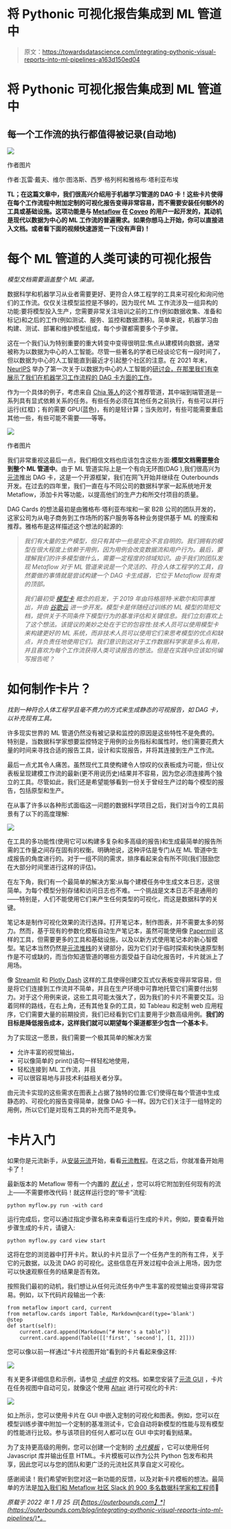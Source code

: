 # 将 Pythonic 可视化报告集成到 ML 管道中

> 原文：<https://towardsdatascience.com/integrating-pythonic-visual-reports-into-ml-pipelines-a163d150ed04>

# 将 Pythonic 可视化报告集成到 ML 管道中

## 每一个工作流的执行都值得被记录(自动地)

![](img/67b91cd88209649d7eda541a38fedc3b.png)

作者图片

作者:瓦雷·戴夫、维尔·图洛斯、西罗·格列柯和雅格布·塔利亚布埃

**TL；在这篇文章中，我们很高兴介绍用于机器学习管道的 DAG 卡！这些卡片使得在每个工作流程中附加定制的可视化报告变得非常容易，而不需要安装任何额外的工具或基础设施。这项功能是与 [Metaflow](https://metaflow.org) 在 [Coveo](https://coveo.com) 的用户一起开发的，其动机是现代以数据为中心的 ML 工作流的普遍需求。如果你想马上开始，你可以直接进入文档。或者看下面的视频快速游览一下(没有声音)！**

# 每个 ML 管道的人类可读的可视化报告

*模型文档需要涵盖整个 ML 渠道。*

数据科学和机器学习从业者需要更好、更符合人体工程学的工具来可视化和询问他们的工作流。仅仅关注模型监控是不够的，因为现代 ML 工作流涉及一组异构的功能:要将模型投入生产，您需要非常关注培训之前的工作(例如数据收集、准备和标记)和之后的工作(例如测试、服务、监控和数据漂移)。简单来说，机器学习由构建、测试、部署和维护模型组成，每个步骤都需要多个子步骤。

这在一个我们认为特别重要的重大转变中变得很明显:焦点从建模转向数据，通常被称为以数据为中心的人工智能。尽管一些著名的学者已经谈论它有一段时间了，但以数据为中心的人工智能直到最近才引起整个社区的注意。在 2021 年末， [NeurIPS](https://nips.cc/) 举办了第一次关于以数据为中心的人工智能的[研讨会，在那里我们有幸展示了](https://datacentricai.org/)[我们在机器学习工作流程的 DAG 卡方面的工作](https://arxiv.org/pdf/2110.13601.pdf)。

作为一个具体的例子，考虑来自 [Chia 等人](https://arxiv.org/abs/2107.03256)的这个推荐管道，其中端到端管道是一系列具有显式依赖关系的任务。有些任务必须在其他任务之前执行，有些可以并行运行(红框)；有的需要 GPU(蓝色)，有的是轻计算；当失败时，有些可能需要重启其他一些，有些可能不需要——等等。

![](img/f12b14f72d684248d361010d5d7fbe61.png)

作者图片

我们非常重视这最后一点，我们相信文档也应该包含这些方面:**模型文档需要整合到整个 ML 管道中**。由于 ML 管道实际上是一个有向无环图(DAG ),我们很高兴为[元流](https://metaflow.org)推出 DAG 卡，这是一个开源框架，我们在网飞开始并继续在 Outerbounds 开发。在过去的四年里，我们一直在与不同公司的数据科学家一起系统地开发 Metaflow，添加卡片等功能，以提高他们的生产力和所交付项目的质量。

DAG Cards 的想法最初是由雅格布·塔利亚布埃和一家 B2B 公司的团队开发的，这家公司为从电子商务到工作场所的客户服务等各种业务提供基于 ML 的搜索和推荐。雅格布是这样描述这个想法的起源的:

> *我们有大量的生产模型，但只有其中一些是完全不言自明的。我们拥有的模型在很大程度上依赖于用例，因为用例会改变数据流和用户行为。最后，要理解我们的许多模型做什么，需要一定程度的领域知识。由于我们的团队发现 Metaflow 对于 ML 管道来说是一个灵活的、符合人体工程学的工具，自然要做的事情就是尝试构建一个 DAG 卡生成器，它位于 Metaflow 现有类的顶部。*
> 
> *我们最初受* [*模型卡*](https://arxiv.org/pdf/1810.03993.pdf) *概念的启发，于 2019 年由玛格丽特·米歇尔和同事推出，并由* [*谷歌云*](https://modelcards.withgoogle.com/about) *进一步开发。模型卡是伴随经过训练的 ML 模型的简短文档，提供关于不同条件下模型行为的基准评估和关键信息。我们立刻喜欢上了这个想法。该提议的美妙之处在于它的包容性:技术人员可以使用模型卡来构建更好的 ML 系统，而非技术人员可以使用它们来思考模型的优点和缺点，并负责任地使用它们。我们意识到这对于工作数据科学家是多么有用，并且喜欢为每个工作流获得人类可读报告的想法。但是在实践中应该如何编写报告呢？*

# 如何制作卡片？

*找到一种符合人体工程学且毫不费力的方式来生成静态的可视报告，如 DAG 卡，以补充现有工具。*

许多现实世界的 ML 管道仍然没有被记录和监控的原因是这些特性不是免费的。特别是，当数据科学家想要监控特定于用例的业务指标和属性时，他们需要花费大量的时间来寻找合适的报告工具，设计和实现报告，并将其连接到生产工作流。

最后一点尤其令人痛苦。虽然现代工具使构建令人惊叹的仪表板成为可能，但让仪表板呈现建模工作流的最新(更不用说历史)结果并不容易，因为您必须连接两个独立的工具。尽管如此，我们还是希望能够看到一份关于曾经生产过的每个模型的报告，包括原型和生产。

在从事了许多以各种形式面临这一问题的数据科学项目之后，我们对当今的工具前景有了以下的高度理解:

![](img/c08eb831a951de8575430d34544f5492.png)

在工具的多功能性(使用它可以构建多复杂和多高级的报告)和生成最简单的报告所需的工作量之间存在固有的权衡。明确地说，这种评估是专门从在 ML 管道中生成报告的角度进行的。对于一组不同的需求，排序看起来会有所不同(我们鼓励您在大部分时间里进行这样的评估)。

在左下角，我们有一个最简单的解决方案:从每个建模任务中生成文本日志，这很简单。为每个模型分别存储和访问日志也不难。一个挑战是文本日志不是通用的——特别是，人们不能使用它们来产生任何类型的可视化，而这是数据科学的关键。

笔记本是制作可视化效果的流行选择。打开笔记本，制作图表，并不需要太多的努力。然而，基于现有的参数化模板自动生产笔记本，虽然可能使用像 [Papermill](https://papermill.readthedocs.io/) 这样的工具，但需要更多的工具和基础设施，以及以新方式使用笔记本的新心智模型。笔记本当然仍然是[元流堆栈](https://docs.metaflow.org/metaflow/client)的关键部分，因为它们对于临时探索和快速原型制作是不可或缺的，而当你知道管道的哪些方面受益于自动化报告时，卡片就派上了用场。

像 [Streamlit](https://streamlit.io/) 和 [Plotly Dash](https://plotly.com/dash/) 这样的工具使得创建交互式仪表板变得非常容易，但是将它们连接到工作流并不简单，并且在生产环境中可靠地托管它们需要付出努力。对于这个用例来说，这些工具可能太强大了，因为我们的卡片不需要交互。沿着同样的路线，在右上角，还有其他复杂的工具，如 Tableau 和定制 web 应用程序，它们需要大量的前期投资，我们已经看到它们主要用于少数高级用例。**我们的目标是降低报告成本，这样我们就可以期望每个渠道都至少包含一个基本卡**。

为了实现这一愿景，我们需要一个极其简单的解决方案

*   允许丰富的视觉输出，
*   可以像简单的 print()语句一样轻松地使用，
*   轻松连接到 ML 工作流，并且
*   可以很容易地与非技术利益相关者分享。

由元流卡实现的这些需求在图表上占据了独特的位置:它们使得在每个管道中生成静态的、可视化的报告变得简单，就像 DAG 卡一样。因为它们关注于一组特定的用例，所以它们是对现有工具的补充而不是竞争。

# 卡片入门

如果你是元流新手，从[安装元流](https://docs.metaflow.org/getting-started/install)开始，看看[元流教程](https://docs.metaflow.org/getting-started/tutorials)。在这之后，你就准备开始用卡了！

最新版本的 Metaflow 带有一个内置的 [*默认卡*](https://docs.metaflow.org/metaflow/visualizing-results/effortless-task-inspection-with-default-cards) ，您可以将它附加到任何现有的流上——不需要修改代码！就这样运行您的“带卡”流程:

```
python myflow.py run -with card
```

运行完成后，您可以通过指定步骤名称来查看运行生成的卡片。例如，要查看开始步骤生成的卡片，请键入:

```
python myflow.py card view start
```

这将在您的浏览器中打开卡片。默认的卡片显示了一个任务产生的所有工件，关于它的元数据，以及流 DAG 的可视化。这些信息在开发过程中会派上用场，因为您可以快速观察任务的结果是否有效。

按照我们最初的动机，我们想让从任何元流任务中产生丰富的视觉输出变得非常容易。例如，以下代码片段输出一个表:

```
from metaflow import card, current
from metaflow.cards import Table, Markdown@card(type='blank')
@step
def start(self):
    current.card.append(Markdown("# Here's a table"))
    current.card.append(Table([['first', 'second'], [1, 2]]))
```

您可以像以前一样通过“卡片视图开始”看到的卡片看起来像这样:

![](img/3d233dc52d08bf3fe4aa85ace0adb730.png)

有关更多详细信息和示例，请参见 [*卡组件*](https://docs.metaflow.org/metaflow/visualizing-results/easy-custom-reports-with-card-components) 的文档。如果您安装了[元流 GUI](https://netflixtechblog.com/open-sourcing-a-monitoring-gui-for-metaflow-75ff465f0d60) ，卡片在任务视图中自动可见，就像这个使用 [Altair](https://altair-viz.github.io/) 进行可视化的卡片:

![](img/489e37f0fa379f20297eff690df2e172.png)

如上所示，您可以使用卡片在 GUI 中嵌入定制的可视化和图表。例如，您可以在模型训练步骤中附加一个定制的基准测试卡，它会自动将新模型的性能与现有模型的性能进行比较。参与该项目的任何人都可以在 GUI 中实时看到结果。

为了支持更高级的用例，您可以创建一个定制的 [*卡片模板*](https://docs.metaflow.org/metaflow/visualizing-results/advanced-shareable-cards-with-card-templates) ，它可以使用任何 Javascript 库并输出任意 HTML。卡片模板可以作为公共 Python 包发布和共享，因此您可以与您的团队和更广泛的元流社区共享自定义可视化。

感谢阅读！我们希望听到您对这一新功能的反馈，以及对新卡片模板的想法。最简单的方法是[加入我们和 Metaflow 社区 Slack 的 900 多名数据科学家和工程师](http://slack.outerbounds.co)👋

*原载于 2022 年 1 月 25 日*[*【https://outerbounds.com】*](https://outerbounds.com/blog/integrating-pythonic-visual-reports-into-ml-pipelines/)*。*